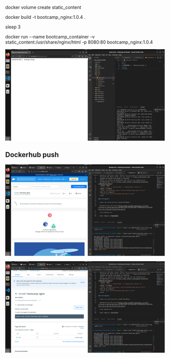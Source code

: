 docker volume create static_content

docker build -t bootcamp_nginx:1.0.4 .

sleep 3

docker run --name bootcamp_container -v static_content:/usr/share/nginx/html -p 8080:80 bootcamp_nginx:1.0.4



![](/images/reto3/01.png)


## Dockerhub push

![](/images/reto3/02.png)

![](/images/reto3/03.png)